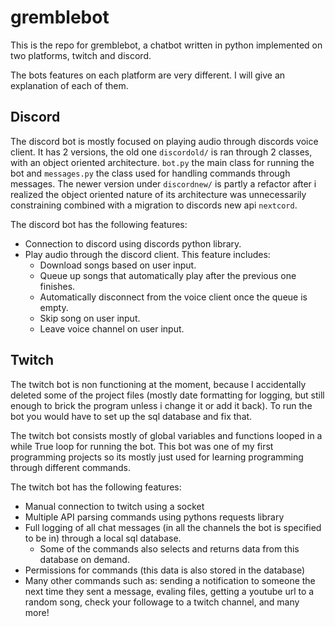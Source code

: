 # gremblebot
This is the repo for gremblebot, a chatbot written in python implemented on two platforms, twitch and discord.

The bots features on each platform are very different. I will give an explanation of each of them.

## Discord
The discord bot is mostly focused on playing audio through discords voice client. It has 2 versions, the old one `discordold/` is ran through 2 classes, with an object oriented architecture. `bot.py` the main class for running the bot and `messages.py` the class used for handling commands through messages. The newer version under `discordnew/` is partly a refactor after i realized the object oriented nature of its architecture was unnecessarily constraining combined with a migration to discords new api `nextcord`.

The discord bot has the following features:
- Connection to discord using discords python library.
- Play audio through the discord client. This feature includes:
    - Download songs based on user input.
    - Queue up songs that automatically play after the previous one finishes.
    - Automatically disconnect from the voice client once the queue is empty.
    - Skip song on user input.
    - Leave voice channel on user input.

## Twitch
The twitch bot is non functioning at the moment, because I accidentally deleted some of the project files 
(mostly date formatting for logging, but still enough to brick the program unless i change it or add it back).
To run the bot you would have to set up the sql database and fix that.

The twitch bot consists mostly of global variables and functions looped in a while True loop for running the bot. This bot was one 
of my first programming projects so its mostly just used for learning programming through different commands.

The twitch bot has the following features:
- Manual connection to twitch using a socket
- Multiple API parsing commands using pythons requests library
- Full logging of all chat messages (in all the channels the bot is specified to be in) through a local sql database. 
    - Some of the commands also selects and returns data from this database on demand.
- Permissions for commands (this data is also stored in the database)
- Many other commands such as: sending a notification to someone the next time they sent a message, evaling files, 
getting a youtube url to a random song, check your followage to a twitch channel, and many more!
